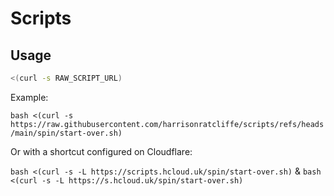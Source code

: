 # Scripts

## Usage

```bash
<(curl -s RAW_SCRIPT_URL)
```

Example: 

`bash <(curl -s https://raw.githubusercontent.com/harrisonratcliffe/scripts/refs/heads/main/spin/start-over.sh)`

Or with a shortcut configured on Cloudflare:

`bash <(curl -s -L https://scripts.hcloud.uk/spin/start-over.sh)` & `bash <(curl -s -L https://s.hcloud.uk/spin/start-over.sh)`
